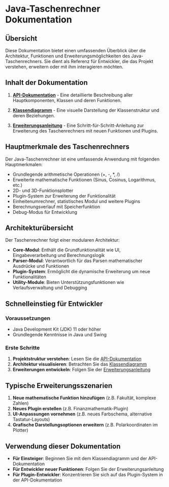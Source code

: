 # Java-Taschenrechner Dokumentation

## Übersicht

Diese Dokumentation bietet einen umfassenden Überblick über die Architektur, Funktionen und Erweiterungsmöglichkeiten des Java-Taschenrechners. Sie dient als Referenz für Entwickler, die das Projekt verstehen, erweitern oder mit ihm interagieren möchten.

## Inhalt der Dokumentation

1. **[API-Dokumentation](API-Dokumentation.md)** - Eine detaillierte Beschreibung aller Hauptkomponenten, Klassen und deren Funktionen.

2. **[Klassendiagramm](Klassendiagramm.md)** - Eine visuelle Darstellung der Klassenstruktur und deren Beziehungen.

3. **[Erweiterungsanleitung](Erweiterungsanleitung.md)** - Eine Schritt-für-Schritt-Anleitung zur Erweiterung des Taschenrechners mit neuen Funktionen und Plugins.

## Hauptmerkmale des Taschenrechners

Der Java-Taschenrechner ist eine umfassende Anwendung mit folgenden Hauptmerkmalen:

- Grundlegende arithmetische Operationen (+, -, *, /)
- Erweiterte mathematische Funktionen (Sinus, Cosinus, Logarithmus, etc.)
- 2D- und 3D-Funktionsplotter
- Plugin-System zur Erweiterung der Funktionalität
- Einheitenumrechner, statistisches Modul und weitere Plugins
- Berechnungsverlauf mit Speicherfunktion
- Debug-Modus für Entwicklung

## Architekturübersicht

Der Taschenrechner folgt einer modularen Architektur:

- **Core-Modul**: Enthält die Grundfunktionalität wie UI, Eingabeverarbeitung und Berechnungslogik
- **Parser-Modul**: Verantwortlich für das Parsen mathematischer Ausdrücke und Funktionen
- **Plugin-System**: Ermöglicht die dynamische Erweiterung um neue Funktionalitäten
- **Utility-Module**: Bieten Unterstützungsfunktionen wie Verlaufsverwaltung und Debugging

## Schnelleinstieg für Entwickler

### Voraussetzungen

- Java Development Kit (JDK) 11 oder höher
- Grundlegende Kenntnisse in Java und Swing

### Erste Schritte

1. **Projektstruktur verstehen**: Lesen Sie die [API-Dokumentation](API-Dokumentation.md)
2. **Architektur visualisieren**: Betrachten Sie das [Klassendiagramm](Klassendiagramm.md)
3. **Erweiterungen entwickeln**: Folgen Sie der [Erweiterungsanleitung](Erweiterungsanleitung.md)

## Typische Erweiterungsszenarien

1. **Neue mathematische Funktion hinzufügen** (z.B. Fakultät, komplexe Zahlen)
2. **Neues Plugin erstellen** (z.B. Finanzmathematik-Plugin)
3. **UI-Anpassungen vornehmen** (z.B. neues Farbschema, alternative Tastatur-Layouts)
4. **Grafische Darstellungsoptionen erweitern** (z.B. Polarkoordinaten im Plotter)

## Verwendung dieser Dokumentation

- **Für Einsteiger**: Beginnen Sie mit dem Klassendiagramm und der API-Dokumentation
- **Für Entwickler neuer Funktionen**: Folgen Sie der Erweiterungsanleitung
- **Für Plugin-Entwickler**: Konzentrieren Sie sich auf das Plugin-System in der API-Dokumentation 